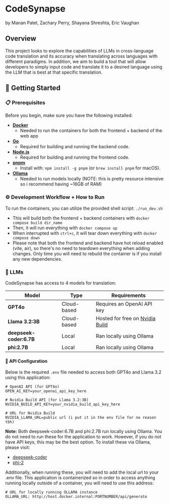 # CodeSynapse
by Manan Patel, Zachary Perry, Shayana Shreshta, Eric Vaughan

## Overview

This project looks to explore the capabilities of LLMs in cross-language code translation and its accuracy when translating across languages with different paradigms. In addition, we aim to build a tool that will allow developers to simply input code and translate it to a desired language using the LLM that is best at that specific translation.


## 🚀 Getting Started


### 📋 Prerequisites
Before you begin, make sure you have the following installed:
- **[Docker](https://www.docker.com/products/docker-desktop)**
  - Needed to run the containers for both the frontend + backend of the web app
- **[Go](https://golang.org/dl/)**
  - Required for building and running the backend code.
- **[Node.js](https://nodejs.org/en/download/)**
  - Required for building and running the frontend code.
- **[pnpm](https://pnpm.io/)**
  - Install with: `npm install -g pnpm` (or `brew install pnpm` for macOS).
- **[Ollama](https://ollama.com)**
    - Needed to run models locally (NOTE: this is pretty resource intensive so i recommend having ~16GB of RAM)

### ⚙️ Development Workflow + How to Run
To run the containers, you can utilize the provided shell script: `./run_dev.sh`
- This will build both the frontend + backend containers with `docker compose build dir_name`
- Then, it will run everything with `docker compose up`
- When interrupted with `ctrl+c`, it will tear down everything with `docker compose down`
- Please note that both the frontend and backend have hot reload enabled (vite, air), so there's no need to teardown everything when adding changes. Only time you will need to rebuild the container is if you install any new dependencies. 


### 🤖 LLMs
CodeSynapse has access to 4 models for translation:

| Model | Type | Requirements |
|-------|------|--------------|
| **GPT4o** | Cloud-based | Requires an OpenAI API key |
| **Llama 3.2:3B** | Cloud-based | Hosted for free on [Nvidia Build](https://build.nvidia.com) |
| **deepseek-coder:6.7B** | Local | Ran locally using Ollama |
| **phi:2.7B** | Local | Ran locally using Ollama |

#### 🧙 API Configuration

Below is the required `.env` file needed to access both GPT4o and Llama 3.2 using this application:

```
# OpenAI API (for GPT4o)
OPEN_AI_KEY=your_openai_api_key_here

# Nvidia Build API (for Llama 3.2:3B)
NVIDIA_BUILD_API_KEY=your_nvidia_build_api_key_here

# URL for Nvidia Build
NVIDIA_LLAMA_URL=public url (i put it in the env file for no reason tbh)
```

**Note:** Both deepseek-coder:6.7B and phi:2.7B run locally using Ollama. You do not need to run these for the application to work. However, if you do not have API keys, this may be the best option. To install these via Ollama, please visit: 
- [deepseek-coder](https://ollama.com/library/deepseek-coder)
- [phi-2](https://ollama.com/library/phi:2.7b)

Additionally, when running these, you will need to add the local url to your .env file. This application is containerized so in order to access anything running locally outside of a container, you will need to use this address: 

```
# URL for locally running OLLAMA instance
OLLAMA_URL: http://host.docker.internal:PORTNUMBER/api/generate
```

